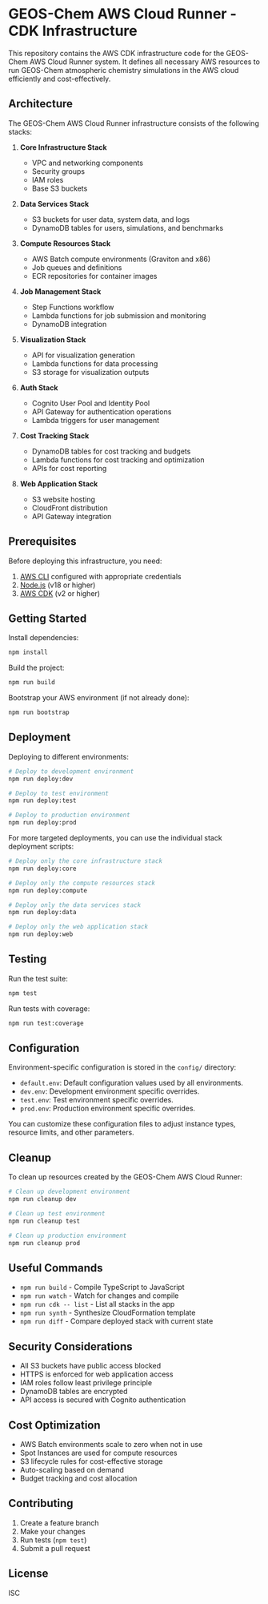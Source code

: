 # GEOS-Chem AWS Cloud Runner - CDK Infrastructure

This repository contains the AWS CDK infrastructure code for the GEOS-Chem AWS Cloud Runner system. It defines all necessary AWS resources to run GEOS-Chem atmospheric chemistry simulations in the AWS cloud efficiently and cost-effectively.

## Architecture

The GEOS-Chem AWS Cloud Runner infrastructure consists of the following stacks:

1. **Core Infrastructure Stack**
   - VPC and networking components
   - Security groups
   - IAM roles
   - Base S3 buckets

2. **Data Services Stack**
   - S3 buckets for user data, system data, and logs
   - DynamoDB tables for users, simulations, and benchmarks

3. **Compute Resources Stack**
   - AWS Batch compute environments (Graviton and x86)
   - Job queues and definitions
   - ECR repositories for container images

4. **Job Management Stack**
   - Step Functions workflow
   - Lambda functions for job submission and monitoring
   - DynamoDB integration

5. **Visualization Stack**
   - API for visualization generation
   - Lambda functions for data processing
   - S3 storage for visualization outputs

6. **Auth Stack**
   - Cognito User Pool and Identity Pool
   - API Gateway for authentication operations
   - Lambda triggers for user management

7. **Cost Tracking Stack**
   - DynamoDB tables for cost tracking and budgets
   - Lambda functions for cost tracking and optimization
   - APIs for cost reporting

8. **Web Application Stack**
   - S3 website hosting
   - CloudFront distribution
   - API Gateway integration

## Prerequisites

Before deploying this infrastructure, you need:

1. [AWS CLI](https://aws.amazon.com/cli/) configured with appropriate credentials
2. [Node.js](https://nodejs.org/) (v18 or higher)
3. [AWS CDK](https://aws.amazon.com/cdk/) (v2 or higher)

## Getting Started

Install dependencies:

```bash
npm install
```

Build the project:

```bash
npm run build
```

Bootstrap your AWS environment (if not already done):
```bash
npm run bootstrap
```

## Deployment

Deploying to different environments:

```bash
# Deploy to development environment
npm run deploy:dev

# Deploy to test environment
npm run deploy:test

# Deploy to production environment
npm run deploy:prod
```

For more targeted deployments, you can use the individual stack deployment scripts:

```bash
# Deploy only the core infrastructure stack
npm run deploy:core

# Deploy only the compute resources stack
npm run deploy:compute

# Deploy only the data services stack
npm run deploy:data

# Deploy only the web application stack
npm run deploy:web
```

## Testing

Run the test suite:

```bash
npm test
```

Run tests with coverage:

```bash
npm run test:coverage
```

## Configuration

Environment-specific configuration is stored in the `config/` directory:

- `default.env`: Default configuration values used by all environments.
- `dev.env`: Development environment specific overrides.
- `test.env`: Test environment specific overrides.
- `prod.env`: Production environment specific overrides.

You can customize these configuration files to adjust instance types, resource limits, and other parameters.

## Cleanup

To clean up resources created by the GEOS-Chem AWS Cloud Runner:

```bash
# Clean up development environment
npm run cleanup dev

# Clean up test environment
npm run cleanup test

# Clean up production environment
npm run cleanup prod
```

## Useful Commands

* `npm run build`   - Compile TypeScript to JavaScript
* `npm run watch`   - Watch for changes and compile
* `npm run cdk -- list`  - List all stacks in the app
* `npm run synth`   - Synthesize CloudFormation template
* `npm run diff`    - Compare deployed stack with current state

## Security Considerations

- All S3 buckets have public access blocked
- HTTPS is enforced for web application access
- IAM roles follow least privilege principle
- DynamoDB tables are encrypted
- API access is secured with Cognito authentication

## Cost Optimization

- AWS Batch environments scale to zero when not in use
- Spot Instances are used for compute resources
- S3 lifecycle rules for cost-effective storage
- Auto-scaling based on demand
- Budget tracking and cost allocation

## Contributing

1. Create a feature branch
2. Make your changes
3. Run tests (`npm test`)
4. Submit a pull request

## License

ISC